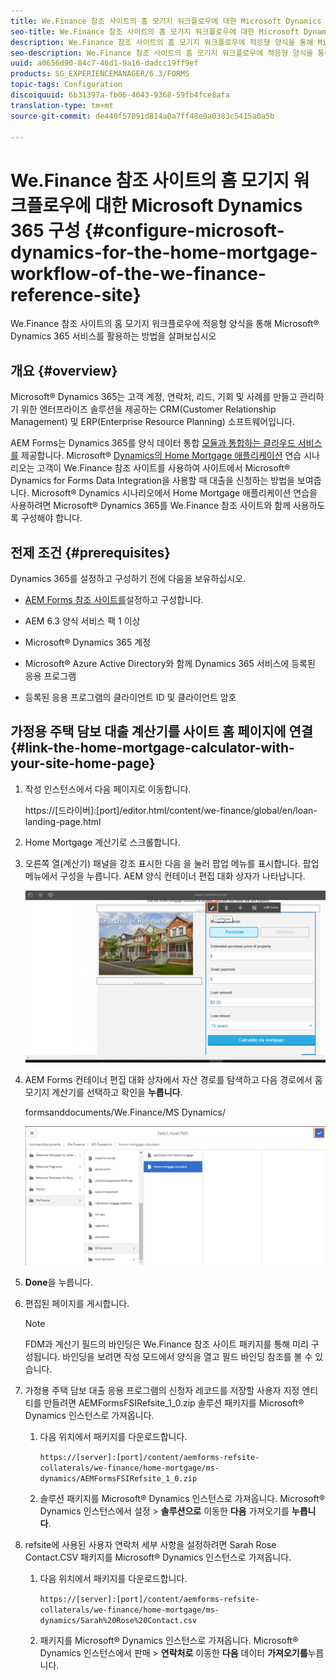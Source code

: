 ```yaml
---
title: We.Finance 참조 사이트의 홈 모기지 워크플로우에 대한 Microsoft Dynamics 365 구성
seo-title: We.Finance 참조 사이트의 홈 모기지 워크플로우에 대한 Microsoft Dynamics 365 구성
description: We.Finance 참조 사이트의 홈 모기지 워크플로우에 적응형 양식을 통해 Microsoft® Dynamics 365 서비스를 활용하는 방법을 살펴보십시오
seo-description: We.Finance 참조 사이트의 홈 모기지 워크플로우에 적응형 양식을 통해 Microsoft® Dynamics 365 서비스를 활용하는 방법을 살펴보십시오
uuid: a0656d90-84c7-46d1-9a16-dadcc19ff9ef
products: SG_EXPERIENCEMANAGER/6.3/FORMS
topic-tags: Configuration
discoiquuid: 6b31397a-fb06-4043-9368-59fb4fce8afa
translation-type: tm+mt
source-git-commit: de440f57091d814a0a7ff48e9a0383c5415a0a5b

---
```



# We.Finance 참조 사이트의 홈 모기지 워크플로우에 대한 Microsoft Dynamics 365 구성 {#configure-microsoft-dynamics-for-the-home-mortgage-workflow-of-the-we-finance-reference-site}

We.Finance 참조 사이트의 홈 모기지 워크플로우에 적응형 양식을 통해 Microsoft® Dynamics 365 서비스를 활용하는 방법을 살펴보십시오

## 개요 {#overview}

Microsoft® Dynamics 365는 고객 계정, 연락처, 리드, 기회 및 사례를 만들고 관리하기 위한 엔터프라이즈 솔루션을 제공하는 CRM(Customer Relationship Management) 및 ERP(Enterprise Resource Planning) 소프트웨어입니다.

AEM Forms는 Dynamics 365를 양식 데이터 통합 [모듈과 통합하는 클라우드 서비스를](/help/forms/using/data-integration.md) 제공합니다. Microsoft® [Dynamics의 Home Mortgage 애플리케이션](/help/forms/using/finance-reference-site-walkthrough.md#home-mortgage-application-walkthrough-with-microsoft-dynamics) 연습 시나리오는 고객이 We.Finance 참조 사이트를 사용하여 사이트에서 Microsoft® Dynamics for Forms Data Integration을 사용할 때 대출을 신청하는 방법을 보여줍니다. Microsoft® Dynamics 시나리오에서 Home Mortgage 애플리케이션 연습을 사용하려면 Microsoft® Dynamics 365를 We.Finance 참조 사이트와 함께 사용하도록 구성해야 합니다.

## 전제 조건 {#prerequisites}

Dynamics 365를 설정하고 구성하기 전에 다음을 보유하십시오.

* [AEM Forms 참조 사이트를](/help/forms/using/setup-reference-sites.md)설정하고 구성합니다.

* AEM 6.3 양식 서비스 팩 1 이상
* Microsoft® Dynamics 365 계정
* Microsoft® Azure Active Directory와 함께 Dynamics 365 서비스에 등록된 응용 프로그램
* 등록된 응용 프로그램의 클라이언트 ID 및 클라이언트 암호

## 가정용 주택 담보 대출 계산기를 사이트 홈 페이지에 연결 {#link-the-home-mortgage-calculator-with-your-site-home-page}

1. 작성 인스턴스에서 다음 페이지로 이동합니다.

   https://[드라이버]:[port]/editor.html/content/we-finance/global/en/loan-landing-page.html

1. Home Mortgage 계산기로 스크롤합니다.
1. 오른쪽 열(계산기) 패널을 강조 표시한 다음 을 눌러 팝업 메뉴를 표시합니다. 팝업 메뉴에서 구성을 누릅니다. AEM 양식 컨테이너 편집 대화 상자가 나타납니다.

   ![calculateconfigurepanel](assets/calculatorconfigurepanel.png)

1. AEM Forms 컨테이너 편집 대화 상자에서 자산 경로를 탐색하고 다음 경로에서 홈 모기지 계산기를 선택하고 확인을 **누릅니다**.

   formsanddocuments/We.Finance/MS Dynamics/

   ![selectassetpath](assets/selectassetpath.png)

1. **Done**&#x200B;을 누릅니다.
1. 편집된 페이지를 게시합니다.

   >[!NOTE]
   >
   >FDM과 계산기 필드의 바인딩은 We.Finance 참조 사이트 패키지를 통해 미리 구성됩니다. 바인딩을 보려면 작성 모드에서 양식을 열고 필드 바인딩 참조를 볼 수 있습니다.

1. 가정용 주택 담보 대출 응용 프로그램의 신청자 레코드를 저장할 사용자 지정 엔티티를 만들려면 AEMFormsFSIRefsite_1_0.zip 솔루션 패키지를 Microsoft® Dynamics 인스턴스로 가져옵니다.

   1. 다음 위치에서 패키지를 다운로드합니다.

      `https://[server]:[port]/content/aemforms-refsite-collaterals/we-finance/home-mortgage/ms-dynamics/AEMFormsFSIRefsite_1_0.zip`

   1. 솔루션 패키지를 Microsoft® Dynamics 인스턴스로 가져옵니다. Microsoft® Dynamics 인스턴스에서 설정 > **솔루션으로** 이동한 **다음** 가져오기를 **누릅니다**.

1. refsite에 사용된 사용자 연락처 세부 사항을 설정하려면 Sarah Rose Contact.CSV 패키지를 Microsoft® Dynamics 인스턴스로 가져옵니다.

   1. 다음 위치에서 패키지를 다운로드합니다.

      `https://[server]:[port]/content/aemforms-refsite-collaterals/we-finance/home-mortgage/ms-dynamics/Sarah%20Rose%20Contact.csv`

   1. 패키지를 Microsoft® Dynamics 인스턴스로 가져옵니다. Microsoft® Dynamics 인스턴스에서 판매 > **연락처로** 이동한 **다음** 데이터 **가져오기를**&#x200B;누릅니다.

